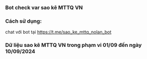 

### Bot check var sao kê MTTQ VN

### Cách sử dụng:
chat với bot tại https://t.me/sao_ke_mttq_nolan_bot

### Dữ liệu sao kê MTTQ VN trong phạm vi 01/09 đến ngày 10/09/2024